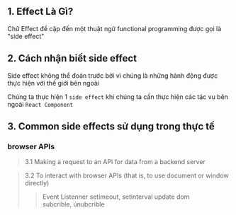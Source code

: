## 1. Effect Là Gì?

Chữ Effect đề cập đến một thuật ngữ functional programming được gọi là "side effect"

## 2. Cách nhận biết side effect
Side effect không thể đoán trước bởi vì chúng là những hành động được thực hiện với thế giới bên ngoài

Chúng ta thực hiện 1 `side effect` khi chúng ta cần thực hiện các tác vụ bên ngoài `React Component`

## 3. Common side effects sử dụng trong thực tế

### browser APIs

> 3.1 Making a request to an API for data from a backend server

> 3.2 To interact with browser APIs (that is, to use document or window directly)
>> Event Listenner
>> setimeout, setinterval
>> update dom  
>> subcrible, únubcrible
